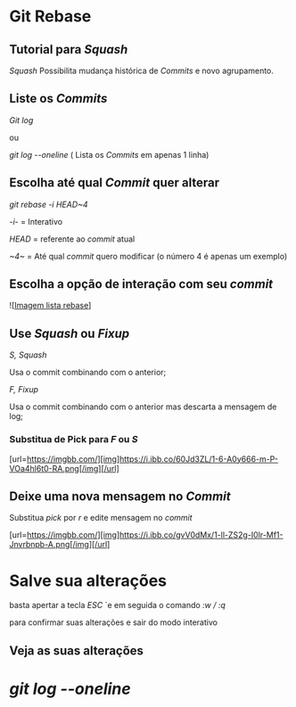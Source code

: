 # Git Rebase

## Tutorial para *Squash*

*Squash* Possibilita mudança histórica de *Commits* e novo agrupamento.

## Liste os *Commits*

*Git log*

ou 

*git log --oneline* ( Lista os *Commits* em apenas 1 linha)

## Escolha até qual *Commit* quer alterar

*git rebase -i HEAD~4* 

*-i*- = Interativo

*HEAD* = referente ao *commit* atual

*~4~* = Até qual *commit* quero modificar (o número 4 é apenas um exemplo)

## Escolha a opção de interação com seu *commit*

![[Imagem lista rebase](.\Imagens\lista_rebase.png)]

## Use *Squash* ou *Fixup*

*S, Squash*

Usa o commit combinando com o anterior;

*F, Fixup* 

Usa o commit combinando com o anterior mas descarta a mensagem de log;

### Substitua de Pick para *F* ou *S*

[url=https://imgbb.com/][img]https://i.ibb.co/60Jd3ZL/1-6-A0y666-m-P-VOa4hl6t0-RA.png[/img][/url]

## Deixe uma nova mensagem no *Commit*

Substitua *pick* por *r* e edite mensagem no *commit*

[url=https://imgbb.com/][img]https://i.ibb.co/gvV0dMx/1-ll-ZS2g-I0lr-Mf1-Jnvrbnpb-A.png[/img][/url]

# Salve sua alterações

 basta apertar a tecla *ESC* `e em seguida o comando *:w / :q* 

para confirmar suas alterações e sair do modo interativo

## Veja as suas alterações

*git log --oneline*
=======
